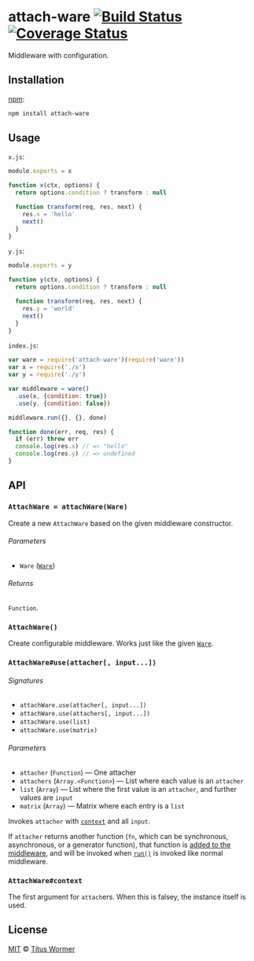 # attach-ware [![Build Status][travis-badge]][travis] [![Coverage Status][codecov-badge]][codecov]

Middleware with configuration.

## Installation

[npm][]:

```bash
npm install attach-ware
```

## Usage

`x.js`:

```js
module.exports = x

function x(ctx, options) {
  return options.condition ? transform : null

  function transform(req, res, next) {
    res.x = 'hello'
    next()
  }
}
```

`y.js`:

```js
module.exports = y

function y(ctx, options) {
  return options.condition ? transform : null

  function transform(req, res, next) {
    res.y = 'world'
    next()
  }
}
```

`index.js`:

```js
var ware = require('attach-ware')(require('ware'))
var x = require('./x')
var y = require('./y')

var middleware = ware()
  .use(x, {condition: true})
  .use(y, {condition: false})

middleware.run({}, {}, done)

function done(err, req, res) {
  if (err) throw err
  console.log(res.x) // => "hello"
  console.log(res.y) // => undefined
}
```

## API

### `AttachWare = attachWare(Ware)`

Create a new `AttachWare` based on the given middleware constructor.

###### Parameters

*   `Ware` ([`Ware`][ware])

###### Returns

`Function`.

### `AttachWare()`

Create configurable middleware.  Works just like the given
[`Ware`][ware].

### `AttachWare#use(attacher[, input...])`

###### Signatures

*   `attachWare.use(attacher[, input...])`
*   `attachWare.use(attachers[, input...])`
*   `attachWare.use(list)`
*   `attachWare.use(matrix)`

###### Parameters

*   `attacher` (`Function`) — One attacher
*   `attachers` (`Array.<Function>`)
    — List where each value is an `attacher`
*   `list` (`Array`)
    — List where the first value is an `attacher`, and further values
    are `input`
*   `matrix` (`Array`)
    — Matrix where each entry is a `list`

Invokes `attacher` with [`context`][context] and all `input`.

If `attacher` returns another function (`fn`, which can be synchronous,
asynchronous, or a generator function), that function is [added to the
middleware][ware-use], and will be invoked when [`run()`][ware-run] is
invoked like normal middleware.

### `AttachWare#context`

The first argument for `attach`ers.  When this is falsey, the instance
itself is used.

## License

[MIT][license] © [Titus Wormer][author]

<!-- Definitions -->

[travis-badge]: https://img.shields.io/travis/wooorm/attach-ware.svg

[travis]: https://travis-ci.org/wooorm/attach-ware

[codecov-badge]: https://img.shields.io/codecov/c/github/wooorm/attach-ware.svg

[codecov]: https://codecov.io/github/wooorm/attach-ware

[npm]: https://docs.npmjs.com/cli/install

[license]: LICENSE

[author]: http://wooorm.com

[ware]: https://github.com/segmentio/ware#ware-1

[ware-use]: https://github.com/segmentio/ware#usefn

[ware-run]: https://github.com/segmentio/ware#runinput-callback

[context]: #attachwarecontext
